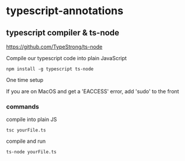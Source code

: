 # typescript-annotations

## typescript compiler & ts-node

https://github.com/TypeStrong/ts-node

Compile our typescript code into plain JavaScript

`npm install -g typescript ts-node`

One time setup

If you are on MacOS and get a 'EACCESS' error, add 'sudo' to the front

### commands

compile into plain JS

`tsc yourFile.ts`

compile and run

`ts-node yourFile.ts`
